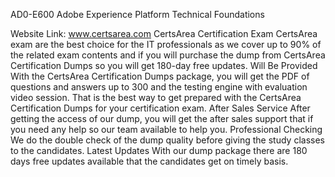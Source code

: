 AD0-E600 Adobe Experience Platform Technical Foundations

Website Link:  www.certsarea.com
CertsArea Certification Exam
CertsArea exam are the best choice for the IT professionals as we cover up to 90% of the related exam contents and if you will purchase the dump from CertsArea Certification Dumps so you will get 180-day free updates.
Will Be Provided
With the CertsArea Certification Dumps package, you will get the PDF of questions and answers up to 300 and the testing engine with evaluation video session. That is the best way to get prepared with the CertsArea Certification Dumps for your certification exam.
After Sales Service
After getting the access of our dump, you will get the after sales support that if you need any help so our team available to help you.
Professional Checking
We do the double check of the dump quality before giving the study classes to the candidates.
Latest Updates
With our dump package there are 180 days free updates available that the candidates get on timely basis.

